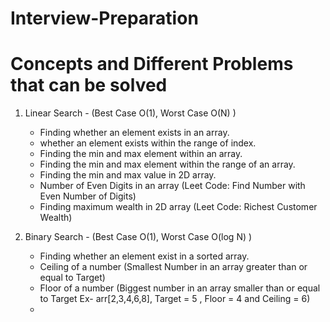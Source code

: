# Interview-Preparation

# Concepts and Different Problems that can be solved

1. Linear Search - (Best Case O(1), Worst Case O(N) )
   - Finding whether an element exists in an array. 
   - whether an element exists within the range of index.
   - Finding the min and max element within an array.
   - Finding the min and max element within the range of an array.
   - Finding the min and max value in 2D array.
   - Number of Even Digits in an array (Leet Code: Find Number with Even Number of Digits)
   - Finding maximum wealth in 2D array (Leet Code: Richest Customer Wealth)

2. Binary Search - (Best Case O(1), Worst Case O(log N) )
   - Finding whether an element exist in a sorted array.
   - Ceiling of a number (Smallest Number in an array greater than or equal to Target)
   - Floor of a number (Biggest number in an array smaller than or equal to Target Ex- arr[2,3,4,6,8], Target = 5 , Floor = 4 and Ceiling = 6)
   - 